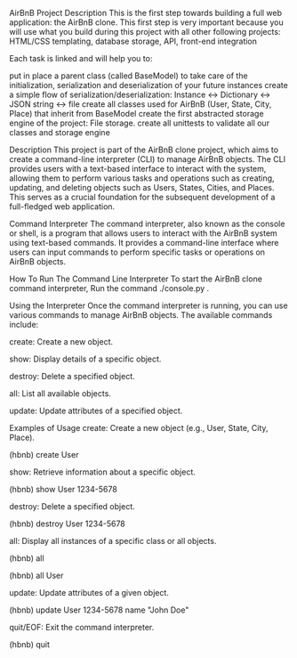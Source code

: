 AirBnB
Project Description
This is the first step towards building a full web application: the AirBnB clone. This first step is very important because you will use what you build during this project with all other following projects: HTML/CSS templating, database storage, API, front-end integration

Each task is linked and will help you to:

put in place a parent class (called BaseModel) to take care of the initialization, serialization and deserialization of your future instances
create a simple flow of serialization/deserialization: Instance <-> Dictionary <-> JSON string <-> file
create all classes used for AirBnB (User, State, City, Place) that inherit from BaseModel
create the first abstracted storage engine of the project: File storage.
create all unittests to validate all our classes and storage engine

Description
This project is part of the AirBnB clone project, which aims to create a command-line interpreter (CLI) to manage AirBnB objects. The CLI provides users with a text-based interface to interact with the system, allowing them to perform various tasks and operations such as creating, updating, and deleting objects such as Users, States, Cities, and Places. This serves as a crucial foundation for the subsequent development of a full-fledged web application.

Command Interpreter
The command interpreter, also known as the console or shell, is a program that allows users to interact with the AirBnB system using text-based commands. It provides a command-line interface where users can input commands to perform specific tasks or operations on AirBnB objects.

How To Run The Command Line Interpreter
To start the AirBnB clone command interpreter, Run the command ./console.py .

Using the Interpreter
Once the command interpreter is running, you can use various commands to manage AirBnB objects. The available commands include:

create: Create a new object.

show: Display details of a specific object.

destroy: Delete a specified object.

all: List all available objects.

update: Update attributes of a specified object.

Examples of Usage
create: Create a new object (e.g., User, State, City, Place).

(hbnb) create User

show: Retrieve information about a specific object.

(hbnb) show User 1234-5678

destroy: Delete a specified object.

(hbnb) destroy User 1234-5678

all: Display all instances of a specific class or all objects.

(hbnb) all

(hbnb) all User

update: Update attributes of a given object.

(hbnb) update User 1234-5678 name "John Doe"

quit/EOF: Exit the command interpreter.

(hbnb) quit
